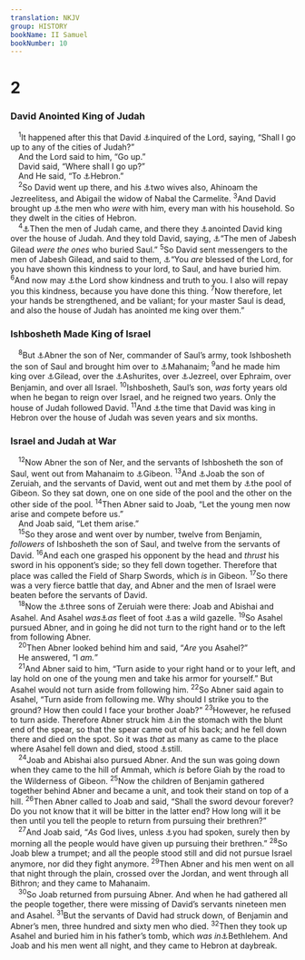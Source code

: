 ```yaml
---
translation: NKJV
group: HISTORY
bookName: II Samuel 
bookNumber: 10
---
```


<div class="title"><h1>2</h1><h3>David Anointed King of Judah</h3></div>
<span class="verse 2sa_2_1"> <sup>1</sup>It happened after this that David <a data-toggle="tooltip" data-placement="bottom" title="2 Sam. 1:19, 25">⚓</a>inquired of the Lord, saying, “Shall I go up to any of the cities of Judah?”<br/> And the Lord said to him, “Go up.”<br/> David said, “Where shall I go up?”<br/> And He said, “To <a data-toggle="tooltip" data-placement="bottom" title="Judg. 1:1; 1 Sam. 23:2, 4, 9; 30:7, 8">⚓</a>Hebron.”<br/></span>
<span class="verse 2sa_2_2"> <sup>2</sup>So David went up there, and his <a data-toggle="tooltip" data-placement="bottom" title="1 Sam. 30:31; 2 Sam. 2:11; 5:1–3; 1 Kin. 2:11">⚓</a>two wives also, Ahinoam the Jezreelitess, and Abigail the widow of Nabal the Carmelite. </span>
<span class="verse 2sa_2_3"><sup>3</sup>And David brought up <a data-toggle="tooltip" data-placement="bottom" title="1 Sam. 25:42, 43; 30:5">⚓</a>the men who <i>were</i> with him, every man with his household. So they dwelt in the cities of Hebron.<br/></span>
<span class="verse 2sa_2_4"> <sup>4</sup><a data-toggle="tooltip" data-placement="bottom" title="1 Sam. 27:2, 3; 30:1; 1 Chr. 12:1">⚓</a>Then the men of Judah came, and there they <a data-toggle="tooltip" data-placement="bottom" title="1 Sam. 30:26; 2 Sam. 2:11; 5:5; 19:14, 41–43">⚓</a>anointed David king over the house of Judah. And they told David, saying, <a data-toggle="tooltip" data-placement="bottom" title="1 Sam. 16:13; 2 Sam. 5:3">⚓</a>“The men of Jabesh Gilead <i>were</i> <i>the</i> <i>ones</i> who buried Saul.” </span>
<span class="verse 2sa_2_5"><sup>5</sup>So David sent messengers to the men of Jabesh Gilead, and said to them, <a data-toggle="tooltip" data-placement="bottom" title="1 Sam. 31:11–13">⚓</a>“You <i>are</i> blessed of the Lord, for you have shown this kindness to your lord, to Saul, and have buried him. </span>
<span class="verse 2sa_2_6"><sup>6</sup>And now may <a data-toggle="tooltip" data-placement="bottom" title="Ruth 2:20; 3:10">⚓</a>the Lord show kindness and truth to you. I also will repay you this kindness, because you have done this thing. </span>
<span class="verse 2sa_2_7"><sup>7</sup>Now therefore, let your hands be strengthened, and be valiant; for your master Saul is dead, and also the house of Judah has anointed me king over them.”<br/></span>
<div class="title"><h3>Ishbosheth Made King of Israel</h3></div>
<span class="verse 2sa_2_8"> <sup>8</sup>But <a data-toggle="tooltip" data-placement="bottom" title="Ex. 34:6; 2 Tim. 1:16, 18">⚓</a>Abner the son of Ner, commander of Saul’s army, took Ishbosheth the son of Saul and brought him over to <a data-toggle="tooltip" data-placement="bottom" title="1 Sam. 14:50; 2 Sam. 3:6">⚓</a>Mahanaim; </span>
<span class="verse 2sa_2_9"><sup>9</sup>and he made him king over <a data-toggle="tooltip" data-placement="bottom" title="Gen. 32:2; Josh. 21:38; 2 Sam. 17:24">⚓</a>Gilead, over the <a data-toggle="tooltip" data-placement="bottom" title="Josh. 22:9">⚓</a>Ashurites, over <a data-toggle="tooltip" data-placement="bottom" title="Judg. 1:32">⚓</a>Jezreel, over Ephraim, over Benjamin, and over all Israel. </span>
<span class="verse 2sa_2_10"><sup>10</sup>Ishbosheth, Saul’s son, <i>was</i> forty years old when he began to reign over Israel, and he reigned two years. Only the house of Judah followed David. </span>
<span class="verse 2sa_2_11"><sup>11</sup>And <a data-toggle="tooltip" data-placement="bottom" title="1 Sam. 29:1">⚓</a>the time that David was king in Hebron over the house of Judah was seven years and six months.<br/></span>
<div class="title"><h3>Israel and Judah at War</h3></div>
<span class="verse 2sa_2_12"> <sup>12</sup>Now Abner the son of Ner, and the servants of Ishbosheth the son of Saul, went out from Mahanaim to <a data-toggle="tooltip" data-placement="bottom" title="2 Sam. 5:5; 1 Kin. 2:11">⚓</a>Gibeon. </span>
<span class="verse 2sa_2_13"><sup>13</sup>And <a data-toggle="tooltip" data-placement="bottom" title="Josh. 10:2–12; 18:25">⚓</a>Joab the son of Zeruiah, and the servants of David, went out and met them by <a data-toggle="tooltip" data-placement="bottom" title="1 Sam. 26:6; 2 Sam. 8:16; 1 Chr. 2:16; 11:6">⚓</a>the pool of Gibeon. So they sat down, one on one side of the pool and the other on the other side of the pool. </span>
<span class="verse 2sa_2_14"><sup>14</sup>Then Abner said to Joab, “Let the young men now arise and compete before us.”<br/> And Joab said, “Let them arise.”<br/></span>
<span class="verse 2sa_2_15"> <sup>15</sup>So they arose and went over by number, twelve from Benjamin, <i>followers</i> of Ishbosheth the son of Saul, and twelve from the servants of David. </span>
<span class="verse 2sa_2_16"><sup>16</sup>And each one grasped his opponent by the head and <i>thrust</i> his sword in his opponent’s side; so they fell down together. Therefore that place was called the Field of Sharp Swords, which <i>is</i> in Gibeon. </span>
<span class="verse 2sa_2_17"><sup>17</sup>So there was a very fierce battle that day, and Abner and the men of Israel were beaten before the servants of David.<br/></span>
<span class="verse 2sa_2_18"> <sup>18</sup>Now the <a data-toggle="tooltip" data-placement="bottom" title="Jer. 41:12">⚓</a>three sons of Zeruiah were there: Joab and Abishai and Asahel. And Asahel <i>was</i><a data-toggle="tooltip" data-placement="bottom" title="1 Chr. 2:16">⚓</a><i>as</i> fleet of foot <a data-toggle="tooltip" data-placement="bottom" title="1 Chr. 12:8; Hab. 3:19">⚓</a>as a wild gazelle. </span>
<span class="verse 2sa_2_19"><sup>19</sup>So Asahel pursued Abner, and in going he did not turn to the right hand or to the left from following Abner.<br/></span>
<span class="verse 2sa_2_20"> <sup>20</sup>Then Abner looked behind him and said, “<i>Are</i> you Asahel?”<br/> He answered, “I <i>am.</i>”<br/></span>
<span class="verse 2sa_2_21"> <sup>21</sup>And Abner said to him, “Turn aside to your right hand or to your left, and lay hold on one of the young men and take his armor for yourself.” But Asahel would not turn aside from following him. </span>
<span class="verse 2sa_2_22"><sup>22</sup>So Abner said again to Asahel, “Turn aside from following me. Why should I strike you to the ground? How then could I face your brother Joab?” </span>
<span class="verse 2sa_2_23"><sup>23</sup>However, he refused to turn aside. Therefore Abner struck him <a data-toggle="tooltip" data-placement="bottom" title="Ps. 18:33">⚓</a>in the stomach with the blunt end of the spear, so that the spear came out of his back; and he fell down there and died on the spot. So it was <i>that</i> as many as came to the place where Asahel fell down and died, stood <a data-toggle="tooltip" data-placement="bottom" title="2 Sam. 3:27; 4:6; 20:10">⚓</a>still.<br/></span>
<span class="verse 2sa_2_24"> <sup>24</sup>Joab and Abishai also pursued Abner. And the sun was going down when they came to the hill of Ammah, which <i>is</i> before Giah by the road to the Wilderness of Gibeon. </span>
<span class="verse 2sa_2_25"><sup>25</sup>Now the children of Benjamin gathered together behind Abner and became a unit, and took their stand on top of a hill. </span>
<span class="verse 2sa_2_26"><sup>26</sup>Then Abner called to Joab and said, “Shall the sword devour forever? Do you not know that it will be bitter in the latter end? How long will it be then until you tell the people to return from pursuing their brethren?”<br/></span>
<span class="verse 2sa_2_27"> <sup>27</sup>And Joab said, “<i>As</i> God lives, unless <a data-toggle="tooltip" data-placement="bottom" title="2 Sam. 20:12">⚓</a>you had spoken, surely then by morning all the people would have given up pursuing their brethren.” </span>
<span class="verse 2sa_2_28"><sup>28</sup>So Joab blew a trumpet; and all the people stood still and did not pursue Israel anymore, nor did they fight anymore. </span>
<span class="verse 2sa_2_29"><sup>29</sup>Then Abner and his men went on all that night through the plain, crossed over the Jordan, and went through all Bithron; and they came to Mahanaim.<br/></span>
<span class="verse 2sa_2_30"> <sup>30</sup>So Joab returned from pursuing Abner. And when he had gathered all the people together, there were missing of David’s servants nineteen men and Asahel. </span>
<span class="verse 2sa_2_31"><sup>31</sup>But the servants of David had struck down, of Benjamin and Abner’s men, three hundred and sixty men who died. </span>
<span class="verse 2sa_2_32"><sup>32</sup>Then they took up Asahel and buried him in his father’s tomb, which <i>was</i> <i>in</i><a data-toggle="tooltip" data-placement="bottom" title="2 Sam. 2:14">⚓</a>Bethlehem. And Joab and his men went all night, and they came to Hebron at daybreak.<br/></span>
